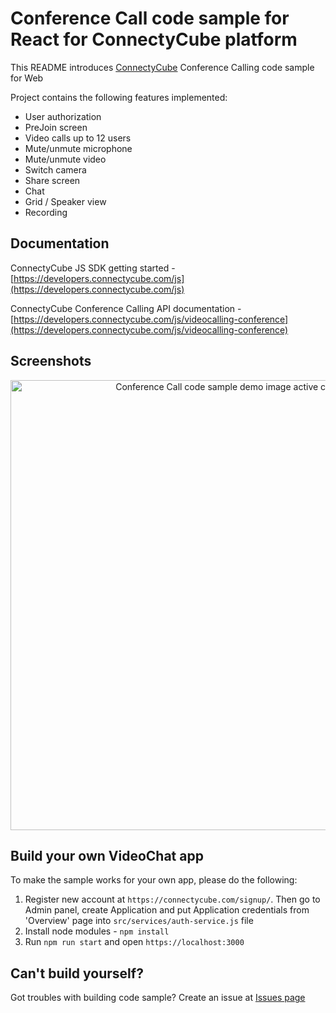 # Conference Call code sample for React for ConnectyCube platform

This README introduces [ConnectyCube](https://connectycube.com) Conference Calling code sample for Web

Project contains the following features implemented:

- User authorization
- PreJoin screen
- Video calls up to 12 users
- Mute/unmute microphone
- Mute/unmute video
- Switch camera
- Share screen
- Chat
- Grid / Speaker view
- Recording

## Documentation

ConnectyCube JS SDK getting started - [https://developers.connectycube.com/js](https://developers.connectycube.com/js)

ConnectyCube Conference Calling API documentation - [https://developers.connectycube.com/js/videocalling-conference](https://developers.connectycube.com/js/videocalling-conference)

## Screenshots

<p align="center">
<img src="https://developers.connectycube.com/images/code_samples/javascript/js_codesample_conference_universal.png" width="720"   alt="Conference Call code sample demo image active call screen">
</p>

## Build your own VideoChat app

To make the sample works for your own app, please do the following:

1.  Register new account at `https://connectycube.com/signup/`. Then go to Admin panel, create Application and  put Application credentials from 'Overview' page into `src/services/auth-service.js` file
2.  Install node modules - `npm install`
3.  Run `npm run start` and open `https://localhost:3000`

## Can't build yourself?

Got troubles with building code sample? Create an issue at [Issues page](https://github.com/ConnectyCube/connectycube-web-samples/issues)
